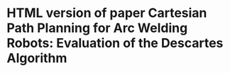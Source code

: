 # HTML version of paper Cartesian Path Planning for Arc Welding Robots: Evaluation of the Descartes Algorithm 

